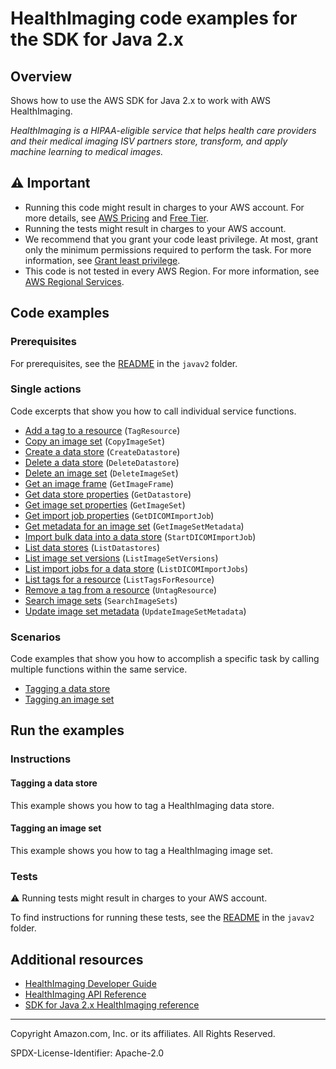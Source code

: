 # HealthImaging code examples for the SDK for Java 2.x

## Overview

Shows how to use the AWS SDK for Java 2.x to work with AWS HealthImaging.

<!--custom.overview.start-->
<!--custom.overview.end-->

_HealthImaging is a HIPAA-eligible service that helps health care providers and their medical imaging ISV partners store, transform, and apply machine learning to medical images._

## ⚠ Important

* Running this code might result in charges to your AWS account. For more details, see [AWS Pricing](https://aws.amazon.com/pricing/) and [Free Tier](https://aws.amazon.com/free/).
* Running the tests might result in charges to your AWS account.
* We recommend that you grant your code least privilege. At most, grant only the minimum permissions required to perform the task. For more information, see [Grant least privilege](https://docs.aws.amazon.com/IAM/latest/UserGuide/best-practices.html#grant-least-privilege).
* This code is not tested in every AWS Region. For more information, see [AWS Regional Services](https://aws.amazon.com/about-aws/global-infrastructure/regional-product-services).

<!--custom.important.start-->
<!--custom.important.end-->

## Code examples

### Prerequisites

For prerequisites, see the [README](../../README.md#Prerequisites) in the `javav2` folder.


<!--custom.prerequisites.start-->
<!--custom.prerequisites.end-->

### Single actions

Code excerpts that show you how to call individual service functions.

- [Add a tag to a resource](src/main/java/com/example/medicalimaging/TagResource.java#L54) (`TagResource`)
- [Copy an image set](src/main/java/com/example/medicalimaging/CopyImageSet.java#L65) (`CopyImageSet`)
- [Create a data store](src/main/java/com/example/medicalimaging/CreateDatastore.java#L52) (`CreateDatastore`)
- [Delete a data store](src/main/java/com/example/medicalimaging/DeleteDatastore.java#L50) (`DeleteDatastore`)
- [Delete an image set](src/main/java/com/example/medicalimaging/DeleteImageSet.java#L53) (`DeleteImageSet`)
- [Get an image frame](src/main/java/com/example/medicalimaging/GetImageFrame.java#L61) (`GetImageFrame`)
- [Get data store properties](src/main/java/com/example/medicalimaging/GetDatastore.java#L55) (`GetDatastore`)
- [Get image set properties](src/main/java/com/example/medicalimaging/GetImageSet.java#L62) (`GetImageSet`)
- [Get import job properties](src/main/java/com/example/medicalimaging/GetDicomImportJob.java#L79) (`GetDICOMImportJob`)
- [Get metadata for an image set](src/main/java/com/example/medicalimaging/GetImageSetMetadata.java#L63) (`GetImageSetMetadata`)
- [Import bulk data into a data store](src/main/java/com/example/medicalimaging/StartDicomImportJob.java#L65) (`StartDICOMImportJob`)
- [List data stores](src/main/java/com/example/medicalimaging/ListDatastores.java#L46) (`ListDatastores`)
- [List image set versions](src/main/java/com/example/medicalimaging/ListImageSetVersions.java#L61) (`ListImageSetVersions`)
- [List import jobs for a data store](src/main/java/com/example/medicalimaging/ListDicomImportJobs.java#L58) (`ListDICOMImportJobs`)
- [List tags for a resource](src/main/java/com/example/medicalimaging/ListTagsForResource.java#L56) (`ListTagsForResource`)
- [Remove a tag from a resource](src/main/java/com/example/medicalimaging/UntagResource.java#L54) (`UntagResource`)
- [Search image sets](src/main/java/com/example/medicalimaging/SearchImageSets.java#L182) (`SearchImageSets`)
- [Update image set metadata](src/main/java/com/example/medicalimaging/UpdateImageSetMetadata.java#L144) (`UpdateImageSetMetadata`)

### Scenarios

Code examples that show you how to accomplish a specific task by calling multiple
functions within the same service.

- [Tagging a data store](src/main/java/com/example/medicalimaging/TaggingDatastores.java)
- [Tagging an image set](src/main/java/com/example/medicalimaging/TaggingImageSets.java)


<!--custom.examples.start-->
<!--custom.examples.end-->

## Run the examples

### Instructions


<!--custom.instructions.start-->
<!--custom.instructions.end-->



#### Tagging a data store

This example shows you how to tag a HealthImaging data store.


<!--custom.scenario_prereqs.medical-imaging_Scenario_TaggingDataStores.start-->
<!--custom.scenario_prereqs.medical-imaging_Scenario_TaggingDataStores.end-->


<!--custom.scenarios.medical-imaging_Scenario_TaggingDataStores.start-->
<!--custom.scenarios.medical-imaging_Scenario_TaggingDataStores.end-->

#### Tagging an image set

This example shows you how to tag a HealthImaging image set.


<!--custom.scenario_prereqs.medical-imaging_Scenario_TaggingImageSets.start-->
<!--custom.scenario_prereqs.medical-imaging_Scenario_TaggingImageSets.end-->


<!--custom.scenarios.medical-imaging_Scenario_TaggingImageSets.start-->
<!--custom.scenarios.medical-imaging_Scenario_TaggingImageSets.end-->

### Tests

⚠ Running tests might result in charges to your AWS account.


To find instructions for running these tests, see the [README](../../README.md#Tests)
in the `javav2` folder.



<!--custom.tests.start-->
<!--custom.tests.end-->

## Additional resources

- [HealthImaging Developer Guide](https://docs.aws.amazon.com/healthimaging/latest/devguide/what-is.html)
- [HealthImaging API Reference](https://docs.aws.amazon.com/healthimaging/latest/APIReference/Welcome.html)
- [SDK for Java 2.x HealthImaging reference](https://sdk.amazonaws.com/java/api/latest/software/amazon/awssdk/services/medical-imaging/package-summary.html)

<!--custom.resources.start-->
<!--custom.resources.end-->

---

Copyright Amazon.com, Inc. or its affiliates. All Rights Reserved.

SPDX-License-Identifier: Apache-2.0